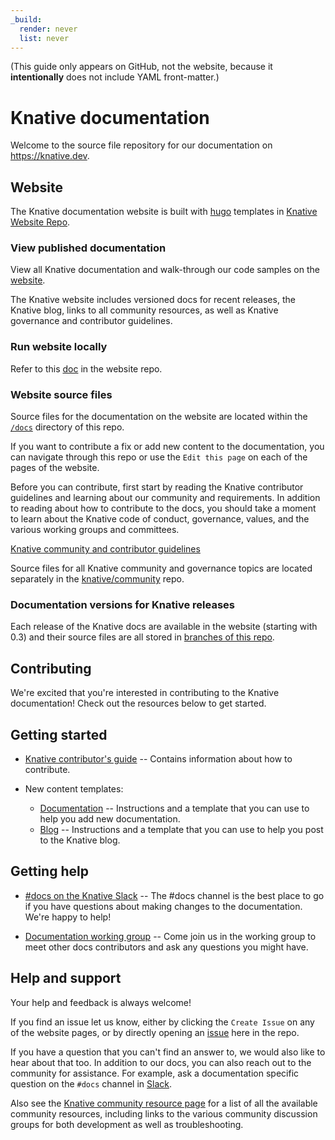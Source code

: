```yaml
---
_build:
  render: never
  list: never
---
```

(This guide only appears on GitHub, not the website, because it
**intentionally** does not include YAML front-matter.)

# Knative documentation

Welcome to the source file repository for our documentation on
https://knative.dev.

## Website

The Knative documentation website is built with [hugo](https://gohugo.io/) templates in
[Knative Website Repo](https://github.com/knative/website).

### View published documentation

View all Knative documentation and walk-through our code samples on the
[website](https://knative.dev).

The Knative website includes versioned docs for recent releases, the Knative
blog, links to all community resources, as well as Knative governance and
contributor guidelines.

### Run website locally

Refer to this [doc](https://github.com/knative/website/blob/main/DEVELOPMENT.md) in the website repo.

### Website source files

Source files for the documentation on the website are located within the
[`/docs`](docs) directory of this repo.

If you want to contribute a fix or add new content to the documentation, you can
navigate through this repo or use the `Edit this page` on each of the pages of
the website.

Before you can contribute, first start by reading the Knative contributor
guidelines and learning about our community and requirements. In addition to
reading about how to contribute to the docs, you should take a moment to learn
about the Knative code of conduct, governance, values, and the various working
groups and committees.

[Knative community and contributor guidelines](https://knative.dev/community/contributing/)

Source files for all Knative community and governance topics are located
separately in the [knative/community](https://github.com/knative/community/)
repo.

### Documentation versions for Knative releases

Each release of the Knative docs are available in the website (starting with
0.3) and their source files are all stored in
[branches of this repo](doc-releases.md).

## Contributing

We're excited that you're interested in contributing to the Knative documentation! Check out the resources below to get started.

## Getting started

- [Knative contributor's guide](help/contributing) -- Contains information about how
  to contribute.

- New content templates:
  - [Documentation](./template-docs-page.md) -- Instructions and a template that
    you can use to help you add new documentation.
  - [Blog](./template-blog-entry.md) -- Instructions and a template that
    you can use to help you post to the Knative blog.

## Getting help

- [#docs on the Knative Slack](https://slack.knative.dev) -- The #docs channel
  is the best place to go if you have questions about making changes to the
  documentation. We're happy to help!

- [Documentation working group](https://github.com/knative/community/blob/main/working-groups/WORKING-GROUPS.md#documentation) -- Come join
  us in the working group to meet other docs contributors and ask any questions
  you might have.

## Help and support

Your help and feedback is always welcome!

If you find an issue let us know, either by clicking the `Create Issue` on any
of the website pages, or by directly opening an
[issue](https://github.com/knative/docs/issues/new/choose) here in the repo.

If you have a question that you can't find an answer to, we would also like to
hear about that too. In addition to our docs, you can also reach out to the
community for assistance. For example, ask a documentation specific question on
the `#docs` channel in [Slack](https://knative.slack.com/).

Also see the [Knative community resource page](https://knative.dev/community/)
for a list of all the available community resources, including links to the
various community discussion groups for both development as well as
troubleshooting.
